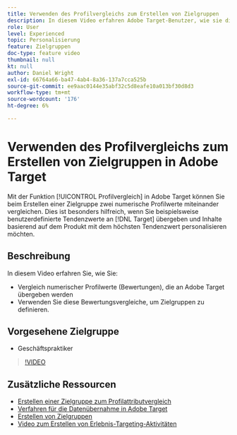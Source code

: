 ```yaml
---
title: Verwenden des Profilvergleichs zum Erstellen von Zielgruppen
description: In diesem Video erfahren Adobe Target-Benutzer, wie sie die Funktion zum Profilvergleich verwenden, um beim Erstellen einer Zielgruppe zwei numerische Profilwerte miteinander zu vergleichen.
role: User
level: Experienced
topic: Personalisierung
feature: Zielgruppen
doc-type: feature video
thumbnail: null
kt: null
author: Daniel Wright
exl-id: 66764a66-ba47-4ab4-8a36-137a7cca525b
source-git-commit: ee9aac0144e35abf32c5d8eafe10a013bf30d8d3
workflow-type: tm+mt
source-wordcount: '176'
ht-degree: 6%

---
```


# Verwenden des Profilvergleichs zum Erstellen von Zielgruppen in Adobe Target

Mit der Funktion [!UICONTROL Profilvergleich] in Adobe Target können Sie beim Erstellen einer Zielgruppe zwei numerische Profilwerte miteinander vergleichen. Dies ist besonders hilfreich, wenn Sie beispielsweise benutzerdefinierte Tendenzwerte an [!DNL Target] übergeben und Inhalte basierend auf dem Produkt mit dem höchsten Tendenzwert personalisieren möchten.

## Beschreibung

In diesem Video erfahren Sie, wie Sie:

* Vergleich numerischer Profilwerte (Bewertungen), die an Adobe Target übergeben werden
* Verwenden Sie diese Bewertungsvergleiche, um Zielgruppen zu definieren.

## Vorgesehene Zielgruppe

* Geschäftspraktiker

>[!VIDEO](https://video.tv.adobe.com/v/23218/?quality=12)

## Zusätzliche Ressourcen

* [Erstellen einer Zielgruppe zum Profilattributvergleich](https://docs.adobe.com/content/help/en/target/using/audiences/create-audiences/creating-a-profile-attribute-comparison-audience.html)
* [Verfahren für die Datenübernahme in Adobe Target](https://docs.adobe.com/content/help/en/target/using/implement-target/before-implement/methods/methods-to-get-data-into-target.html)
* [Erstellen von Zielgruppen](https://docs.adobe.com/content/help/en/target/using/audiences/create-audiences/create-audience.html)
* [Video zum Erstellen von Erlebnis-Targeting-Aktivitäten](../activities/create-experience-targeting-activities.md)
